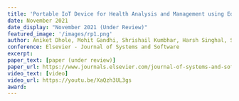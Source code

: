 ```yaml
---
title: 'Portable IoT Device for Health Analysis and Management using Edge Computing'
date: November 2021
date_display: "November 2021 (Under Review)"
featured_image: '/images/rp1.png'
author: Aniket Dhole, Mohit Gandhi, Shrishail Kumbhar, Harsh Singhal, Sonal Gore
conference: Elsevier - Journal of Systems and Software
excerpt: 
paper_text: [paper (under review)]
paper_url: https://www.journals.elsevier.com/journal-of-systems-and-software
video_text: [video]
video_url: https://youtu.be/XaQzh3UL3gs
award: 
---
```

